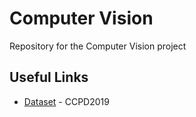 # Computer Vision
Repository for the Computer Vision project

## Useful Links

- [Dataset](https://drive.google.com/drive/folders/1r7S8z7yIUUpCLBC6y0bq9sBneIMsUxVZ?usp=sharing) - CCPD2019